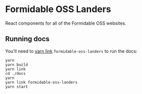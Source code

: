# Formidable OSS Landers

React components for all of the Formidable OSS websites.

## Running docs

You'll need to [yarn link](https://classic.yarnpkg.com/en/docs/cli/link/#toc-yarn-link-in-package-you-want-to-link) `formidable-oss-landers` to run the docs:

```
yarn
yarn build
yarn link
cd ./docs
yarn
yarn link formidable-oss-landers
yarn start
```
